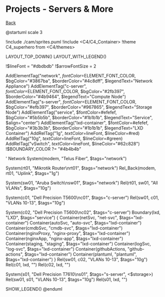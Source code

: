 # Projects - Servers & More

[Back](/?previousPage=1)


@startuml
scale 3

!include ./cam/sprites.puml
!include <C4/C4_Container>
!theme C4_superhero from <C4/themes>

LAYOUT_TOP_DOWN()
LAYOUT_WITH_LEGEND()

!$lineFont = "#dbdbdb"
!$arrowFontSize = 2

AddElementTag("network", $fontColor=$ELEMENT_FONT_COLOR, $bgColor="#3867ba", $borderColor="#4c8dff", $legendText="Network Appliance")
AddElementTag("c-server", $fontColor=$ELEMENT_FONT_COLOR, $bgColor="#2fb397", $borderColor="#4b9464", $legendText="Compute Node")
AddElementTag("s-server", $fontColor=$ELEMENT_FONT_COLOR, $bgColor="#efb397", $borderColor="#967865", $legendText="Storage Node")
AddElementTag("service", $fontColor=#efefef, $bgColor="#5b5b5b", $borderColor="#1b1b1b", $legendText="Service", $align="center")
AddElementTag("lxd-container", $fontColor=#efefef, $bgColor="#3b3b3b", $borderColor="#1b1b1b", $legendText="LXD Container")
AddRelTag("1g", $textColor=$lineFont, $lineColor=#red)
AddRelTag("10g", $textColor=$lineFont, $lineColor=#green)
AddRelTag("vSwitch", $textColor=$lineFont, $lineColor="#62c828")
!$BOUNDARY_COLOR ?= "#4b4b4b"

' Network
System(modem, "Telus Fiber", $tags="network")

System(rt01, "Mikrotik Router\nrt01", $tags="network")
Rel_Back(modem, rt01, "Uplink", $tags="1g")

System(sw01, "Aruba Switch\nsw01", $tags="network")
Rel(rt01, sw01, "All VLANs", $tags="10g")

System(c01, "Dell Precision T5600\nc01",  $tags="c-server")
Rel(sw01, c01, "VLANs 10-13", $tags="10g")

System(c02, "Dell Precision T5600\nc02",  $tags="c-server") 
Boundary(lxd, "LXD", $tags="service") {
    Container(netSvc, "net-svc", $tags="lxd-container")
    Container(autoSvc, "auto-svc", $tags="lxd-container")
    Container(cmdbSvc, "cmdb-svc", $tags="lxd-container")
    Container(nginxProxy, "nginx-proxy", $tags="lxd-container")
    Container(nginxApp, "nginx-app", $tags="lxd-container")
    Container(staging, "staging", $tags="lxd-container")
    Container(logSvc, "log-svc", $tags="lxd-container")
    Container(githubActions, "github-actions", $tags="lxd-container")
    Container(plantuml, "plantuml", $tags="lxd-container")
}
Rel(sw01, c02, "VLANs 10-13", $tags="10g")
Rel(c01, lxd, "")
Rel(c02, lxd, "")


System(s01, "Dell Precision T7610\ns01",  $tags="s-server", <$storage>) 
Rel(sw01, s01, "VLANs 10-13", $tags="10g")
Rel(s01, lxd, "")

SHOW_LEGEND()
@enduml
